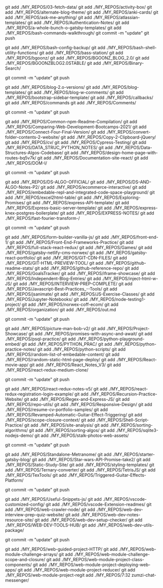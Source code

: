 git add ./MY_REPOS/03-fetch-data/
git add ./MY_REPOS/activity-box/
git add ./MY_REPOS/alternate-blog-theme/
git add ./MY_REPOS/anki-cards/
git add ./MY_REPOS/ask-me-anything/
git add ./MY_REPOS/atlassian-templates/
git add ./MY_REPOS/Authentication-Notes/
git add ./MY_REPOS/a-whole-bunch-o-gatsby-templates/
git add ./MY_REPOS/bash-commands-walkthrough/
git commit -m "update"
git push 



git add ./MY_REPOS/bash-config-backup/
git add ./MY_REPOS/bash-shell-utility-functions/
git add ./MY_REPOS/bass-station/
git add ./MY_REPOS/bgoonz/
git add ./MY_REPOS/BGOONZ_BLOG_2.0/
git add ./MY_REPOS/BGOONZBLOG2.0STABLE/
git add ./MY_REPOS/Binary-Search/


git commit -m "update"
git push 




git add ./MY_REPOS/blog-2.o-versions/
git add ./MY_REPOS/blog-templates/
git add ./MY_REPOS/blog-w-comments/
git add ./MY_REPOS/bootstrap-sidebar-template/
git add ./MY_REPOS/callbacks/
git add ./MY_REPOS/commands
git add ./MY_REPOS/Comments/


git commit -m "update"
git push 



git add ./MY_REPOS/Common-npm-Readme-Compilation/
git add ./MY_REPOS/Comparing-Web-Development-Bootcamps-2021/
git add ./MY_REPOS/Connect-Four-Final-Version/
git add ./MY_REPOS/convert-folder-contents-2-website/
git add ./MY_REPOS/Copy-2-Clipboard-jQuery/
git add ./MY_REPOS/cv/
git add ./MY_REPOS/Cypress-Testing/
git add ./MY_REPOS/DATA_STRUC_PYTHON_NOTES/
git add ./MY_REPOS/Data-Structures-Algos-Codebase/
git add ./MY_REPOS/design-home-page-with-routes-bq5v7k/
git add ./MY_REPOS/Documentation-site-react/
git add ./MY_REPOS/DOM-I/

git commit -m "update"
git push 



git add ./MY_REPOS/DS-ALGO-OFFICIAL/
git add ./MY_REPOS/DS-AND-ALGO-Notes-P2/
git add ./MY_REPOS/ecommerce-interactive/
git add ./MY_REPOS/embedable-repl-and-integrated-code-space-playground/
git add ./MY_REPOS/excel2html-table/
git add ./MY_REPOS/Exploring-Promises/
git add ./MY_REPOS/express-API-template/
git add ./MY_REPOS/Express-basic-server-template/
git add ./MY_REPOS/express-knex-postgres-boilerplate/
git add ./MY_REPOS/EXPRESS-NOTES/
git add ./MY_REPOS/fast-fourier-transform-/

git commit -m "update"
git push 



git add ./MY_REPOS/form-builder-vanilla-js/
git add ./MY_REPOS/front-end-1/
git add ./MY_REPOS/Front-End-Frameworks-Practice/
git add ./MY_REPOS/full-stack-react-redux/
git add ./MY_REPOS/Games/
git add ./MY_REPOS/gatsby-netlify-cms-norwex/
git add ./MY_REPOS/gatsby-react-portfolio/
git add ./MY_REPOS/GIT-CDN-FILES/
git add ./MY_REPOS/GIT-HTML-PREVIEW-TOOL/
git add ./MY_REPOS/github-readme-stats/
git add ./MY_REPOS/github-reference-repo/
git add ./MY_REPOS/GoalsTracker/
git add ./MY_REPOS/iframe-showcase/
git add ./MY_REPOS/Independent-Blog-Entries/
git add ./MY_REPOS/inject-html-w-JS/
git add ./MY_REPOS/INTERVIEW-PREP-COMPLETE/
git add ./MY_REPOS/Javascript-Best-Practices_--Tools/
git add ./MY_REPOS/jsanimate/
git add ./MY_REPOS/JS-Exercise-Classes/
git add ./MY_REPOS/Jupyter-Notebooks/
git add ./MY_REPOS/node-testing1-project/
git add ./MY_REPOS/norwex-coff-ecom/
git add ./MY_REPOS/organization/
git add ./MY_REPOS/out.md

git commit -m "update"
git push 



git add ./MY_REPOS/picture-man-bob-v2/
git add ./MY_REPOS/Project-Showcase/
git add ./MY_REPOS/promises-with-async-and-await/
git add ./MY_REPOS/psql-practice/
git add ./MY_REPOS/python-playground-embed/
git add ./MY_REPOS/PYTHON_PRAC/
git add ./MY_REPOS/python-practice-notes/
git add ./MY_REPOS/python-scripts/
git add ./MY_REPOS/random-list-of-embedable-content/
git add ./MY_REPOS/random-static-html-page-deploy/
git add ./MY_REPOS/React-movie-app/
git add ./MY_REPOS/React_Notes_V3/
git add ./MY_REPOS/react-redux-medium-clone/

git commit -m "update"
git push 



git add ./MY_REPOS/react-redux-notes-v5/
git add ./MY_REPOS/react-redux-registration-login-example/
git add ./MY_REPOS/Recursion-Practice-Website/
git add ./MY_REPOS/Regex-and-Express-JS/
git add ./MY_REPOS/repo-utils/
git add ./MY_REPOS/Responsive-Design/
git add ./MY_REPOS/resume-cv-portfolio-samples/
git add ./MY_REPOS/Revamped-Automatic-Guitar-Effect-Triggering/
git add ./MY_REPOS/scope-closure-context/
git add ./MY_REPOS/Shell-Script-Practice/
git add ./MY_REPOS/site-analysis/
git add ./MY_REPOS/sorting-algorithms/
git add ./MY_REPOS/sorting-algos/
git add ./MY_REPOS/sqlite3-nodejs-demo/
git add ./MY_REPOS/stalk-photos-web-assets/

git commit -m "update"
git push 



git add ./MY_REPOS/Standalone-Metranome/
git add ./MY_REPOS/starter-gatsby-blog/
git add ./MY_REPOS/Star-wars-API-Promise-take2/
git add ./MY_REPOS/Static-Study-Site/
git add ./MY_REPOS/styling-templates/
git add ./MY_REPOS/Ternary-converter/
git add ./MY_REPOS/TetrisJS/
git add ./MY_REPOS/TexTools/
git add ./MY_REPOS/Triggered-Guitar-Effects-Platform/

git commit -m "update"
git push 



git add ./MY_REPOS/Useful-Snippets-js/
git add ./MY_REPOS/vscode-customized-config/
git add ./MY_REPOS/vscode-Extension-readmes/
git add ./MY_REPOS/web-crawler-node/
git add ./MY_REPOS/web-dev-interview-prep-quiz-website/
git add ./MY_REPOS/web-dev-notes-resource-site/
git add ./MY_REPOS/web-dev-setup-checker/
git add ./MY_REPOS/WEB-DEV-TOOLS-HUB/
git add ./MY_REPOS/web-dev-utils-package/

git commit -m "update"
git push 



git add ./MY_REPOS/web-guided-project-HTTP/
git add ./MY_REPOS/web-module-challenge-arrays/
git add ./MY_REPOS/web-module-challenge-scope-and-closure/
git add ./MY_REPOS/web-module-project-class-components/
git add ./MY_REPOS/web-module-project-deploying-web-apps/
git add ./MY_REPOS/web-module-project-reducer/
git add ./MY_REPOS/web-module-project-regit add ./MY_REPOS/7:32 zumzi-chat-messenger/
